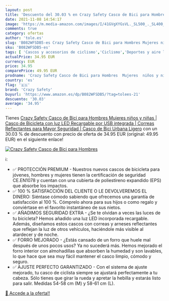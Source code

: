 ```yaml
---
layout: post
title: 'Descuento del 30.03 % en Crazy Safety Casco de Bici para Hombres '
date: 2021-11-08 14:54:17
image: 'https://m.media-amazon.com/images/I/41GVgXYGsVL._SL500_._SL400_.jpg'
comments: true
category: ofertas
author: 'tole.es'
slug: 'B082WFSDB5-es Crazy Safety Casco de Bici para Hombres Mujeres niños y...'
sku: 'B082WFSDB5-es'
tags: [ 'Cascos y accesorios de ciclismo','Ciclismo','Deportes y aire libre','Ropa y equipo para deportes','bicicleta','crazy safety', ]
actualPrice: 34.95 EUR
currency: EUR
price: 34.95
comparePrice: 49.95 EUR
prodname: 'Crazy Safety Casco de Bici para Hombres  Mujeres  niños y niñas | Casco de Bicicleta con luz LED Recargable por USB integrada | Correas Reflectantes para Mayor Seguridad | Casco de Bici Urbana Ligero'
country: 'es'
flag: '🇪🇸'
brand: 'Crazy Safety'
buyurl: 'https://www.amazon.es/dp/B082WFSDB5/?tag=tolees-21'
descuento: '30.03'
average: '34.95'
---
```


Tienes [Crazy Safety Casco de Bici para Hombres  Mujeres  niños y niñas | Casco de Bicicleta con luz LED Recargable por USB integrada | Correas Reflectantes para Mayor Seguridad | Casco de Bici Urbana Ligero](https://www.amazon.es/dp/B082WFSDB5/?tag=tolees-21) con un 30.03 % de descuento con precio de oferta de 34.95 EUR (original: 49.95 EUR) en el siguiente enlace!

[![Crazy Safety Casco de Bici para Hombres ](https://m.media-amazon.com/images/I/41GVgXYGsVL._SL500_._SL400_.jpg)](https://www.amazon.es/dp/B082WFSDB5/?tag=tolees-21)

ℹ️:

- ✅ PROTECCIÓN PREMIUM - Nuestros nuevos cascos de bicicleta para jóvenes, hombres y mujeres tienen la certificación de seguridad CE.EN1078 y cuentan con una cubierta de poliestireno expandido (EPS) que absorbe los impactos.
- ✅ 100 % SATISFACCIÓN DEL CLIENTE O LE DEVOLVEREMOS EL DINERO: Siéntase cómodo sabiendo que ofrecemos una garantía de satisfacción al 100 %. Cómprelo ahora para sus hijos o como regalo y conviértase en el favorito instantáneo de sus nietos.
- ✅ AÑADIMOS SEGURIDAD EXTRA - ¿Se te olvidan a veces las luces de tu bicicleta? Hemos añadido una luz LED incorporada recargable. Además, diseñamos estos cascos con correas y arneses reflectantes que reflejan la luz de otros vehículos, haciéndole más visible al atardecer y de noche.
- ✅ FORRO MEJORADO - ¿Estás cansado de un forro que huele mal después de unos pocos usos? Ya no sucederá más. Hemos mejorado el forro interior con almohadillas que absorben la humedad y son lavables, lo que hace que sea muy fácil mantener el casco limpio, cómodo y seguro.
- ✅ AJUSTE PERFECTO GARANTIZADO - Con el sistema de ajuste mejorado, tu casco de ciclista siempre se ajustará perfectamente a tu cabeza. Sólo tienes que girar la rueda y apretar la hebilla y estarás listo para salir. Medidas 54-58 cm (M) y 58-61 cm (L).

[🛒 Accede a la oferta!!](https://www.amazon.es/dp/B082WFSDB5/?tag=tolees-21)
